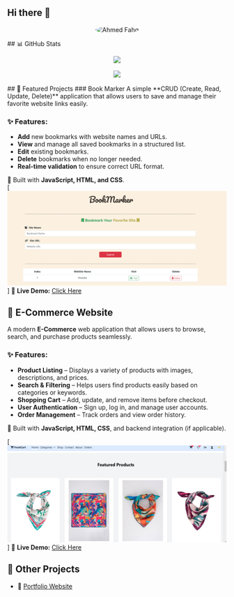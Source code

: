 ## Hi there 👋
<p align="center">
  <img src="https://github.com/Ahme-fahd.png" width="150" height="150" style="border-radius:50%;" alt="Ahmed Fahd">
</p>
## 📊 GitHub Stats
<p align="center">
  <img src="https://github-readme-stats.vercel.app/api?username=Ahme-fahd&show_icons=true&theme=tokyonight" width="50%">
</p>
<p align="center">
  <img src="https://github-readme-streak-stats.herokuapp.com/?user=Ahme-fahd&theme=tokyonight">
</p>
## 🚀 Featured Projects
### Book Marker
A simple **CRUD (Create, Read, Update, Delete)** application that allows users to save and manage their favorite website links easily.  

### ✨ Features:  
- **Add** new bookmarks with website names and URLs.  
- **View** and manage all saved bookmarks in a structured list.  
- **Edit** existing bookmarks.  
- **Delete** bookmarks when no longer needed.  
- **Real-time validation** to ensure correct URL format.  

🚀 Built with **JavaScript, HTML, and CSS**.  
[![Book Marker](https://github.com/Ahme-fahd/Ahme-fahd/blob/main/book-mark.png?raw=true)]
🔗 **Live Demo:** [Click Here](https://ahme-fahd.github.io/BookMarker/)

## 🛒 E-Commerce Website  
A modern **E-Commerce** web application that allows users to browse, search, and purchase products seamlessly.  

### ✨ Features:  
- **Product Listing** – Displays a variety of products with images, descriptions, and prices.  
- **Search & Filtering** – Helps users find products easily based on categories or keywords.  
- **Shopping Cart** – Add, update, and remove items before checkout.  
- **User Authentication** – Sign up, log in, and manage user accounts.  
- **Order Management** – Track orders and view order history.  

🚀 Built with **JavaScript, HTML, CSS**, and backend integration (if applicable).  

[![E-Commerce Project](https://github.com/Ahme-fahd/Ahme-fahd/blob/main/E-commerce.png?raw=true)]
🔗 **Live Demo:** [Click Here](https://ahme-fahd.github.io/E-commerce-/)

## 🔹 Other Projects  
- 🎨 [Portfolio Website](https://ahme-fahd.github.io/React-Portfolio/)  

<!--
**Ahme-fahd/Ahme-fahd** is a ✨ _special_ ✨ repository because its `README.md` (this file) appears on your GitHub profile.

# 👋 Hi, I'm Ahmed Fahd  

Welcome to my GitHub profile! 🚀  


## 📫 Connect with me:
- 💼 [https://www.linkedin.com/in/ahmed-essaam/](#)  
- ✉️ [aessam2224@gmail.com](#)  

⭐ **Don't forget to star my projects!** ⭐  
